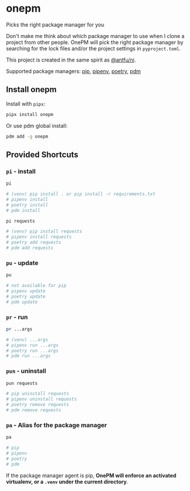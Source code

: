 # onepm

Picks the right package manager for you

Don't make me think about which package manager to use when I clone a project from other people. OnePM will pick the right package manager by searching for the lock files and/or the project settings in `pyproject.toml`.

This project is created in the same spirit as [@antfu/ni](https://www.npmjs.com/package/@antfu/ni).

Supported package managers: [pip], [pipenv], [poetry], [pdm]

[pip]: https://pypi.org/project/pip/
[pipenv]: https://pypi.org/project/pipenv/
[poetry]: https://pypi.org/project/poetry/
[pdm]: https://pypi.org/project/pdm/

## Install onepm

Install with `pipx`:

```bash
pipx install onepm
```

Or use pdm global install:

```bash
pdm add -g onepm
```

## Provided Shortcuts

### `pi` - install

```bash
pi

# (venv) pip install . or pip install -r requirements.txt
# pipenv install
# poetry install
# pdm install
```

```bash
pi requests

# (venv) pip install requests
# pipenv install requests
# poetry add requests
# pdm add requests
```

### `pu` - update

```bash
pu

# not available for pip
# pipenv update
# poetry update
# pdm update
```

### `pr` - run

```bash
pr ...args

# (venv) ...args
# pipenv run ...args
# poetry run ...args
# pdm run ...args
```

### `pun` - uninstall

```bash
pun requests

# pip uninstall requests
# pipenv uninstall requests
# poetry remove requests
# pdm remove requests
```

### `pa` - Alias for the package manager

```bash
pa

# pip
# pipenv
# poetry
# pdm
```

If the package manager agent is pip, **OnePM will enforce an activated virtualenv, or a `.venv` under the current directory**.
